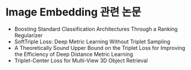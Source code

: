

# Image Embedding 관련 논문

* Boosting Standard Classification Architectures Through a Ranking Regularizer
* SoftTriple Loss: Deep Metric Learning Without Triplet Sampling
* A Theoretically Sound Upper Bound on the Triplet Loss for Improving the Efficiency of Deep Distance Metric Learning
* Triplet-Center Loss for Multi-View 3D Object Retrieval




